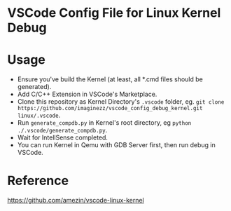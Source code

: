 # VSCode Config File for Linux Kernel Debug

# Usage 

- Ensure you've build the Kernel (at least, all *.cmd files should be generated).
- Add C/C++ Extension in VSCode's Marketplace.
- Clone this repository as Kernel Directory's `.vscode` folder, eg. `git clone https://github.com/imaginezz/vscode_config_debug_kernel.git linux/.vscode`.
- Run `generate_compdb.py` in Kernel's root directory, eg `python ./.vscode/generate_compdb.py`.
- Wait for IntellSense completed.
- You can run Kernel in Qemu with GDB Server first, then run debug in VSCode.

# Reference

https://github.com/amezin/vscode-linux-kernel